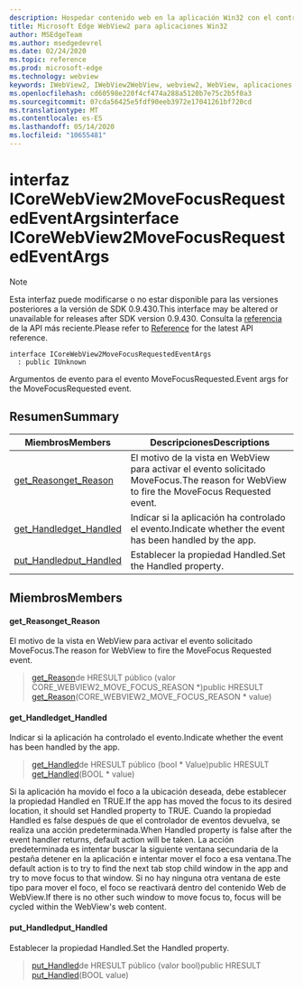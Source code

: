 ```yaml
---
description: Hospedar contenido web en la aplicación Win32 con el control Microsoft Edge WebView2
title: Microsoft Edge WebView2 para aplicaciones Win32
author: MSEdgeTeam
ms.author: msedgedevrel
ms.date: 02/24/2020
ms.topic: reference
ms.prod: microsoft-edge
ms.technology: webview
keywords: IWebView2, IWebView2WebView, webview2, WebView, aplicaciones Win32, Win32, Edge, ICoreWebView2, ICoreWebView2Host, control de explorador, HTML Edge
ms.openlocfilehash: cd60598e220f4cf474a288a5120b7e75c2b5f0a3
ms.sourcegitcommit: 07cda56425e5fdf90eeb3972e17041261bf720cd
ms.translationtype: MT
ms.contentlocale: es-ES
ms.lasthandoff: 05/14/2020
ms.locfileid: "10655481"
---
```

# <span data-ttu-id="2292c-104">interfaz ICoreWebView2MoveFocusRequestedEventArgs</span><span class="sxs-lookup"><span data-stu-id="2292c-104">interface ICoreWebView2MoveFocusRequestedEventArgs</span></span> 

> [!NOTE]
> <span data-ttu-id="2292c-105">Esta interfaz puede modificarse o no estar disponible para las versiones posteriores a la versión de SDK 0.9.430.</span><span class="sxs-lookup"><span data-stu-id="2292c-105">This interface may be altered or unavailable for releases after SDK version 0.9.430.</span></span> <span data-ttu-id="2292c-106">Consulta la [referencia](../../../webview2-api-reference.md) de la API más reciente.</span><span class="sxs-lookup"><span data-stu-id="2292c-106">Please refer to [Reference](../../../webview2-api-reference.md) for the latest API reference.</span></span>

```
interface ICoreWebView2MoveFocusRequestedEventArgs
  : public IUnknown
```

<span data-ttu-id="2292c-107">Argumentos de evento para el evento MoveFocusRequested.</span><span class="sxs-lookup"><span data-stu-id="2292c-107">Event args for the MoveFocusRequested event.</span></span>

## <span data-ttu-id="2292c-108">Resumen</span><span class="sxs-lookup"><span data-stu-id="2292c-108">Summary</span></span>

 <span data-ttu-id="2292c-109">Miembros</span><span class="sxs-lookup"><span data-stu-id="2292c-109">Members</span></span>                        | <span data-ttu-id="2292c-110">Descripciones</span><span class="sxs-lookup"><span data-stu-id="2292c-110">Descriptions</span></span>
--------------------------------|---------------------------------------------
[<span data-ttu-id="2292c-111">get_Reason</span><span class="sxs-lookup"><span data-stu-id="2292c-111">get_Reason</span></span>](#get_reason) | <span data-ttu-id="2292c-112">El motivo de la vista en WebView para activar el evento solicitado MoveFocus.</span><span class="sxs-lookup"><span data-stu-id="2292c-112">The reason for WebView to fire the MoveFocus Requested event.</span></span>
[<span data-ttu-id="2292c-113">get_Handled</span><span class="sxs-lookup"><span data-stu-id="2292c-113">get_Handled</span></span>](#get_handled) | <span data-ttu-id="2292c-114">Indicar si la aplicación ha controlado el evento.</span><span class="sxs-lookup"><span data-stu-id="2292c-114">Indicate whether the event has been handled by the app.</span></span>
[<span data-ttu-id="2292c-115">put_Handled</span><span class="sxs-lookup"><span data-stu-id="2292c-115">put_Handled</span></span>](#put_handled) | <span data-ttu-id="2292c-116">Establecer la propiedad Handled.</span><span class="sxs-lookup"><span data-stu-id="2292c-116">Set the Handled property.</span></span>

## <span data-ttu-id="2292c-117">Miembros</span><span class="sxs-lookup"><span data-stu-id="2292c-117">Members</span></span>

#### <span data-ttu-id="2292c-118">get_Reason</span><span class="sxs-lookup"><span data-stu-id="2292c-118">get_Reason</span></span> 

<span data-ttu-id="2292c-119">El motivo de la vista en WebView para activar el evento solicitado MoveFocus.</span><span class="sxs-lookup"><span data-stu-id="2292c-119">The reason for WebView to fire the MoveFocus Requested event.</span></span>

> <span data-ttu-id="2292c-120">[get_Reason](#get_reason)de HRESULT público (valor CORE_WEBVIEW2_MOVE_FOCUS_REASON \*)</span><span class="sxs-lookup"><span data-stu-id="2292c-120">public HRESULT [get_Reason](#get_reason)(CORE_WEBVIEW2_MOVE_FOCUS_REASON \* value)</span></span>

#### <span data-ttu-id="2292c-121">get_Handled</span><span class="sxs-lookup"><span data-stu-id="2292c-121">get_Handled</span></span> 

<span data-ttu-id="2292c-122">Indicar si la aplicación ha controlado el evento.</span><span class="sxs-lookup"><span data-stu-id="2292c-122">Indicate whether the event has been handled by the app.</span></span>

> <span data-ttu-id="2292c-123">[get_Handled](#get_handled)de HRESULT público (bool \* Value)</span><span class="sxs-lookup"><span data-stu-id="2292c-123">public HRESULT [get_Handled](#get_handled)(BOOL \* value)</span></span>

<span data-ttu-id="2292c-124">Si la aplicación ha movido el foco a la ubicación deseada, debe establecer la propiedad Handled en TRUE.</span><span class="sxs-lookup"><span data-stu-id="2292c-124">If the app has moved the focus to its desired location, it should set Handled property to TRUE.</span></span> <span data-ttu-id="2292c-125">Cuando la propiedad Handled es false después de que el controlador de eventos devuelva, se realiza una acción predeterminada.</span><span class="sxs-lookup"><span data-stu-id="2292c-125">When Handled property is false after the event handler returns, default action will be taken.</span></span> <span data-ttu-id="2292c-126">La acción predeterminada es intentar buscar la siguiente ventana secundaria de la pestaña detener en la aplicación e intentar mover el foco a esa ventana.</span><span class="sxs-lookup"><span data-stu-id="2292c-126">The default action is to try to find the next tab stop child window in the app and try to move focus to that window.</span></span> <span data-ttu-id="2292c-127">Si no hay ninguna otra ventana de este tipo para mover el foco, el foco se reactivará dentro del contenido Web de WebView.</span><span class="sxs-lookup"><span data-stu-id="2292c-127">If there is no other such window to move focus to, focus will be cycled within the WebView's web content.</span></span>

#### <span data-ttu-id="2292c-128">put_Handled</span><span class="sxs-lookup"><span data-stu-id="2292c-128">put_Handled</span></span> 

<span data-ttu-id="2292c-129">Establecer la propiedad Handled.</span><span class="sxs-lookup"><span data-stu-id="2292c-129">Set the Handled property.</span></span>

> <span data-ttu-id="2292c-130">[put_Handled](#put_handled)de HRESULT público (valor bool)</span><span class="sxs-lookup"><span data-stu-id="2292c-130">public HRESULT [put_Handled](#put_handled)(BOOL value)</span></span>

